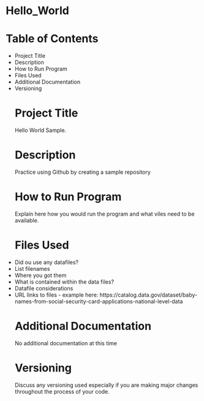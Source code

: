 # Hello_World

<h1>Table of Contents</h1>
<ul>
  <li>Project Title</li>
  <li>Description</li>
  <li>How to Run Program</li>
  <li>Files Used</li>
  <li>Additional Documentation</li>
  <li>Versioning</li>

<h1>Project Title</h1>
Hello World Sample.

<h1>Description</h1>
Practice using Github by creating a sample repository

<h1>How to Run Program</h1>
Explain here how you would run the program and what viles need to be available.
  
<h1>Files Used</h1>
  <li>Did ou use any datafiles?</li>
  <li>List filenames</li>
  <li>Where you got them</li>
  <li>What is contained within the data files?</li>
  <li>Datafile considerations</li>
  <li>URL links to files - example here: https://catalog.data.gov/dataset/baby-names-from-social-security-card-applications-national-level-data</li>
    
<h1>Additional Documentation</h1>
No additional documentation at this time

<h1>Versioning</h1>
Discuss any versioning used especially if you are making major changes throughout the process of your code.
